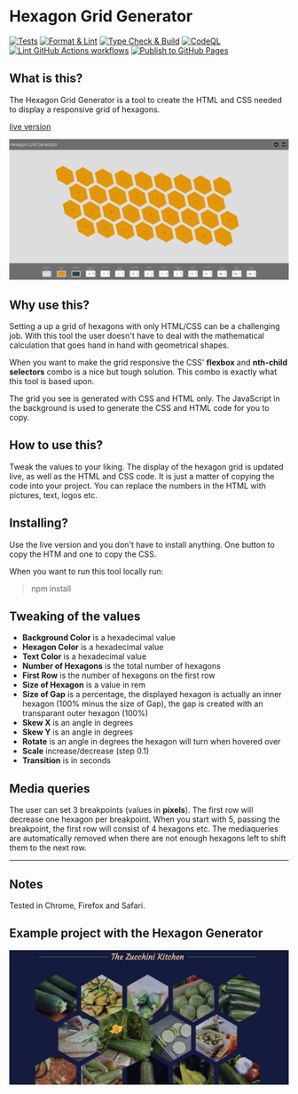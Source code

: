 # Hexagon Grid Generator

[![Tests](https://github.com/willemverbuyst/hexagon-grid-generator/actions/workflows/tests.yml/badge.svg)](https://github.com/willemverbuyst/hexagon-grid-generator/actions/workflows/tests.yml) [![Format & Lint](https://github.com/willemverbuyst/hexagon-grid-generator/actions/workflows/format-lint.yml/badge.svg)](https://github.com/willemverbuyst/hexagon-grid-generator/actions/workflows/format-lint.yml) [![Type Check & Build](https://github.com/willemverbuyst/hexagon-grid-generator/actions/workflows/type-check-build.yml/badge.svg)](https://github.com/willemverbuyst/hexagon-grid-generator/actions/workflows/type-check-build.yml) [![CodeQL](https://github.com/willemverbuyst/hexagon-grid-generator/actions/workflows/codeql.yml/badge.svg)](https://github.com/willemverbuyst/hexagon-grid-generator/actions/workflows/codeql.yml) [![Lint GitHub Actions workflows](https://github.com/willemverbuyst/hexagon-grid-generator/actions/workflows/gh-actions-lint.yml/badge.svg)](https://github.com/willemverbuyst/hexagon-grid-generator/actions/workflows/gh-actions-lint.yml) [![Publish to GitHub Pages](https://github.com/willemverbuyst/hexagon-grid-generator/actions/workflows/publish-to-gh-pages.yml/badge.svg)](https://github.com/willemverbuyst/hexagon-grid-generator/actions/workflows/publish-to-gh-pages.yml)

## What is this?

The Hexagon Grid Generator is a tool to create the HTML and CSS needed to display a responsive grid of hexagons.

[live version](https://willemverbuyst.github.io/hexagon-grid-generator/)

!['screenshot of the hexagon genrator'](./img/hexagonGridGenerator.png)

## Why use this?

Setting a up a grid of hexagons with only HTML/CSS can be a challenging job. With this tool the user doesn't have to deal with the mathematical calculation that goes hand in hand with geometrical shapes.

When you want to make the grid responsive the CSS' **flexbox** and **nth-child selectors** combo is a nice but tough solution. This combo is exactly what this tool is based upon.

The grid you see is generated with CSS and HTML only. The JavaScript in the background is used to generate the CSS and HTML code for you to copy.

## How to use this?

Tweak the values to your liking. The display of the hexagon grid is updated live, as well as the HTML and CSS code. It is just a matter of copying the code into your project. You can replace the numbers in the HTML with pictures, text, logos etc.

## Installing?

Use the live version and you don't have to install anything. One button to copy the HTM and one to copy the CSS.

When you want to run this tool locally run:

> npm install

## Tweaking of the values

- **Background Color** is a hexadecimal value
- **Hexagon Color** is a hexadecimal value
- **Text Color** is a hexadecimal value
- **Number of Hexagons** is the total number of hexagons
- **First Row** is the number of hexagons on the first row
- **Size of Hexagon** is a value in rem
- **Size of Gap** is a percentage, the displayed hexagon is actually an inner hexagon (100% minus the size of Gap), the gap is created with an transparant outer hexagon (100%)
- **Skew X** is an angle in degrees
- **Skew Y** is an angle in degrees
- **Rotate** is an angle in degrees the hexagon will turn when hovered over
- **Scale** increase/decrease (step 0.1)
- **Transition** is in seconds

## Media queries

The user can set 3 breakpoints (values in **pixels**).
The first row will decrease one hexagon per breakpoint. When you start with 5, passing the breakpoint, the first row will consist of 4 hexagons etc. The mediaqueries are automatically removed when there are not enough hexagons left to shift them to the next row.

---

## Notes

Tested in Chrome, Firefox and Safari.

## Example project with the Hexagon Generator

!['screenshot of the project made with the hexagon generator'](./img/zucchini-hexagons.png)
